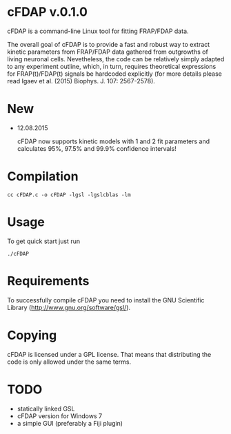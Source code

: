 cFDAP v.0.1.0
=============

 cFDAP is a command-line Linux tool for fitting FRAP/FDAP data.

 The overall goal of cFDAP is to provide a fast and robust way to extract
kinetic parameters from FRAP/FDAP data gathered from outgrowths of living
neuronal cells. Nevetheless, the code can be relatively simply adapted to any
experiment outline, which, in turn, requires theoretical expressions for
FRAP(t)/FDAP(t) signals be hardcoded explicitly (for more details please
read Igaev et al. (2015) Biophys. J. 107: 2567-2578).

New
===

 * 12.08.2015

   cFDAP now supports kinetic models with 1 and 2 fit parameters and
   calculates 95%, 97.5% and 99.9% confidence intervals!

Compilation
===========

 ```
 cc cFDAP.c -o cFDAP -lgsl -lgslcblas -lm
 ```

Usage
=====

 To get quick start just run
 ```
 ./cFDAP
 ```

Requirements
============

 To successfully compile cFDAP you need to install the GNU Scientific Library
(http://www.gnu.org/software/gsl/).

Copying
======

 cFDAP is licensed under a GPL license. That means that distributing the code is only
allowed under the same terms. 

TODO
====

 * statically linked GSL
 * cFDAP version for Windows 7
 * a simple GUI (preferably a Fiji plugin)
